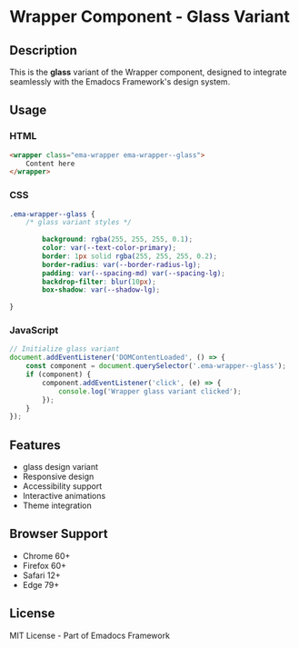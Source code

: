# Wrapper Component - Glass Variant

## Description
This is the **glass** variant of the Wrapper component, designed to integrate seamlessly with the Emadocs Framework's design system.

## Usage

### HTML
```html
<wrapper class="ema-wrapper ema-wrapper--glass">
    Content here
</wrapper>
```

### CSS
```css
.ema-wrapper--glass {
    /* glass variant styles */
    
        background: rgba(255, 255, 255, 0.1);
        color: var(--text-color-primary);
        border: 1px solid rgba(255, 255, 255, 0.2);
        border-radius: var(--border-radius-lg);
        padding: var(--spacing-md) var(--spacing-lg);
        backdrop-filter: blur(10px);
        box-shadow: var(--shadow-lg);
    
}
```

### JavaScript
```javascript
// Initialize glass variant
document.addEventListener('DOMContentLoaded', () => {
    const component = document.querySelector('.ema-wrapper--glass');
    if (component) {
        component.addEventListener('click', (e) => {
            console.log('Wrapper glass variant clicked');
        });
    }
});
```

## Features
- glass design variant
- Responsive design
- Accessibility support
- Interactive animations
- Theme integration

## Browser Support
- Chrome 60+
- Firefox 60+
- Safari 12+
- Edge 79+

## License
MIT License - Part of Emadocs Framework
